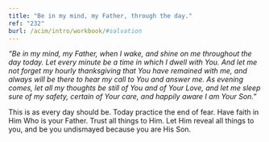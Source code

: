 ```yaml
---
title: "Be in my mind, my Father, through the day."
ref: "232"
burl: /acim/intro/workbook/#salvation
---
```


*“Be in my mind, my Father, when I wake, and shine on me throughout the
day today. Let every minute be a time in which I dwell with You. And let
me not forget my hourly thanksgiving that You have remained with me, and
always will be there to hear my call to You and answer me. As evening
comes, let all my thoughts be still of You and of Your Love, and let me
sleep sure of my safety, certain of Your care, and happily aware I am
Your Son.”*

This is as every day should be. Today practice the end of fear. Have
faith in Him Who is your Father. Trust all things to Him. Let Him reveal
all things to you, and be you undismayed because you are His Son.

